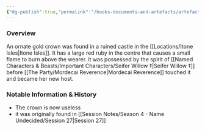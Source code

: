 ```yaml
---
{"dg-publish":true,"permalink":"/books-documents-and-artefacts/artefacts/the-crown-of-the-lost/","tags":["Artefact"],"noteIcon":"","created":"2024-12-23T16:50:26.558+00:00","updated":"2024-12-31T22:15:52.324+00:00"}
---
```



### Overview
An ornate gold crown was found in a ruined castle in the [[Locations/Itone Isles\|Itone Isles]]. It has a large red ruby in the centre that causes a small flame to burn above the wearer. it was possessed by the spirit of [[Named Characters & Beasts/Important Characters/Seifer Willow ‡\|Seifer Willow ‡]] before [[The Party/Mordecai Reverence\|Mordecai Reverence]] touched it and became her new host. 

### Notable Information & History 
- The crown is now useless 
- it was originally found in [[Session Notes/Season 4 - Name Undecided/Session 27\|Session 27]]